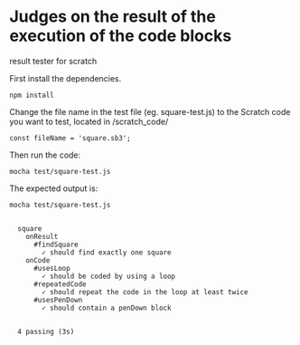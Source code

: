 # Judges on the result of the execution of the code blocks
result tester for scratch

First install the dependencies. 

```code
npm install 
```

Change the file name in the test file (eg. square-test.js) to the Scratch code you want to test, located in /scratch_code/
```code
const fileName = 'square.sb3';
```

Then run the code:
```code
mocha test/square-test.js
```

The expected output is:

```code
mocha test/square-test.js


  square
    onResult
      #findSquare
        ✓ should find exactly one square
    onCode
      #usesLoop
        ✓ should be coded by using a loop
      #repeatedCode
        ✓ should repeat the code in the loop at least twice
      #usesPenDown
        ✓ should contain a penDown block


  4 passing (3s)

```

